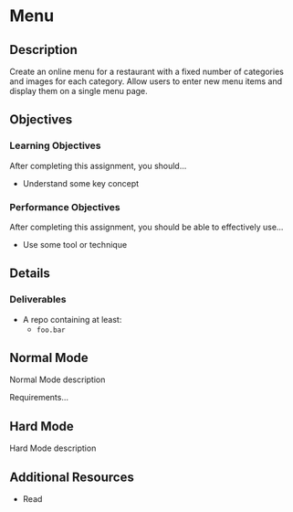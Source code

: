 # Menu

## Description

Create an online menu for a restaurant with a fixed number of categories and images for each category.  Allow users to enter new menu items and display them on a single menu page.

## Objectives

### Learning Objectives

After completing this assignment, you should...

* Understand some key concept

### Performance Objectives

After completing this assignment, you should be able to effectively use...

* Use some tool or technique

## Details

### Deliverables

* A repo containing at least:
  * `foo.bar`

## Normal Mode

Normal Mode description

Requirements...

## Hard Mode

Hard Mode description

## Additional Resources

* Read []()
